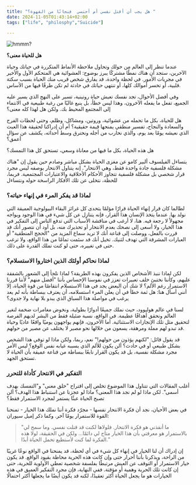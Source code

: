 ```yaml
---
title: "هل يجب أن أقتل نفسي أم أحتسي  فنجانًا من القهوة؟ "
date: 2024-11-05T01:43:14+02:00
tags: ["life", "philosphy","Suicide"]

---
```

![hmmm?](/images/cofeez-.png)


**هل للحياة معنى؟**

عندما تنظر إلى العالم من حولك وتحاول ملاحظة الأنماط المتكررة في حياتك وحياة الآخرين، ستجد أن هناك نمطًا مشتركًا يبرز بوضوح: العشوائية هي المتحكم الأول والأخير في مجريات الأمور. في لحظة واحدة، قد يفارق شخص قريب منك الحياة بسبب سكتة قلبية، أو تخسر أموالك كلها، أو تنتهي حياتك في حادثة لم تكن طرفًا فيها من الأساس.

وفي أفضل الأحوال، تجد نفسك تعيش حياة روتينية، تسير على النهج الذي يسير عليه الجميع، تفعل ما يفعله الآخرون، وهذا ليس خطأ، بل ينبع غالبًا من رغبة طبيعية في الانتماء إلى المجتمع المحيط بك. ولكن هل لهذا كله معنى؟

هل للحياة، بكل ما تحمله من عشوائية، وروتين، ومشاكل، وظلم، وحتى لحظات الفرح والسعادة والنجاح، تفسير منطقي يمنحها قيمة حقيقية؟ أم أن إدراكنا لحقيقة هذا العبث الذي نعيشه يومًا بعد يوم، والذي نحارب من أجله ونحترق وسط أحداثه، يكشف عن سؤال أعمق؟

هل هذه الحياة، بكل ما فيها من معاناة وسعي، تستحق كل هذا التمسك؟


يتساءل الفيلسوف ألبير كامو عن مغزى الحياة بشكل مباشر وصادم حين يقول إن "هناك مشكلة فلسفية جادة واحدة فقط، وهي الانتحار". إنه يتناول الانتحار بوصفه ليس مجرد قرار شخصي بل مشكلة فلسفية تتجاوز الأحكام الأخلاقية والاعتبارات المجتمعية. فربما، للحظة، نتخلى عن تلك الأفكار الراسخة حوله ونتساءل
### لماذا قد يفكر المرء في إنهاء حياته؟

لطالما كان قرار إنهاء الحياة قرارًا مؤلمًا يتحدى كل غرائز البقاء البيولوجية العميقة التي نولد بها. عندما يتخذ الإنسان هذا القرار، فإنه يتنازل عن كل شيء في هذا الوجود ويواجه مجهولاً لا رجعة فيه. هنا، لا أرغب في مناقشة الأسباب التي تدفع الناس إلى التفكير في هذا الخيار، ولا أسعى إلى نصحك بعدم الانتحار أو تحذيرك منه، بل أود أن نتصور أنك قد قررت بالفعل، ووصلت إلى قناعة أنك لا تريد سماع المزيد من "الحجج المنطقية" أو العبارات المشرقة التي تهدف لثنيك. تخيل أنك قد سئمت تمامًا من هذا الواقع، ولا ترغب حتى في تغييره، حتى لو كنت تملك القدرة على ذلك.

### لماذا نحاكم أولئك الذين اختاروا الاستسلام؟
لكن لماذا ننبذ الأشخاص الذين يفكرون بهذه الطريقة؟ لماذا نلجأ إلى الشعور بالشفقة عليهم، وكأننا نختبئ خلف تعبيرات تعزز في نفوسنا الإحساس بأننا "أفضل منهم" لأننا قررنا الاستمرار رغم الألم؟ لا شك أن البعض يجد في هذا الاستسلام انتقاصًا من قوة الحياة، إلا أنني أسأل هنا: هل ثمة خطأ في أن يعلن المرء استسلامه، أن يعترف ببساطة بأنه لم يعد يرغب في مواصلة هذا السباق الذي يبدو بلا نهاية ولا جدوى؟

لسنا في عالم هوليوود، حيث نملك جميعًا أدوارًا بطولية، ونخوض مغامرات ضخمة لنغير العالم ونحقق أهدافًا عظيمة. في الواقع، نسبة ضئيلة فقط من البشر لديهم الفرصة لتحقيق مثل تلك الإنجازات الاستثنائية. أما الآخرون، فإنهم يواجهون يوميًا واقعًا عاديًا وحياة قد تبدو لهم مملة ومرهقة، يسعون من خلالها نحو مصير لا يختلف عن مصير من حولهم.

قد يقول قائل: "لكنهم يؤذون من حولهم!" نعم، ربما، ولكن ماذا لو توفي هذا الشخص بشكل طبيعي أو في حادث؟ ألن يكون للألم الذي يسببه غيابه نفس الوقع؟ ليس الأمر مجرد مشكلة نفسية، بل قد يكون القرار نابعًا ببساطة من قناعة عميقة بأن الحياة لا تستحق الجهد.
### التفكير في الانتحار كأداة للتحرر
أغلب المقالات التي تتناول هذا الموضوع تخلص إلى اقتراح "خلق معنى" و"التمسك بهدف أسمى". لكن ماذا لو لم نجد هذا المعنى؟ ماذا لو عجزنا عن استنباط هذا الهدف؟ ألن تصبح الحياة عبئًا يستمر لمجرد الاستمرار فقط؟

في بعض الأحيان، نجد أن فكرة الانتحار نفسها - مجرّد فكرة أننا نملك هذا الخيار - تمنحنا القوة للاستمرار يومًا آخر. وكما ذكر إميل سيوران:

>"ما أنقذني هو فكرة الانتحار. فلولاها لكنت قد قتلت نفسي. وما سمح لي بالاستمرار هو معرفتي بأن هذا الخيار متاح لي دائمًا... ولكن في الحقيقة، لولا هذه الفكرة لما كنت لأستطيع تحمل الحياة أبدًا."

إن إدراك أن لنا الخيار في إنهاء كل شيء في أي لحظة، قد يمنحنا في الواقع نوعًا غريبًا من الراحة، ويذكرنا بأننا أحرار حتى وإن كانت هذه الحرية محاطة بقيود الواقع. 
قد يكون خيار الاستمرار أو التوقف عن العيش مرتبطًا بفلسفة شخصية تعطي الأولوية للحرية، حتى إن كانت تلك الحرية وهمية أو مؤقتة. ففي النهاية، فإن مجرد التفكير العميق في هذه الخيارات هو ما يجعل الحياة أكثر تعقيدًا، لكنه قد يكون أيضًا ما يجعلها أكثر احتمالًا